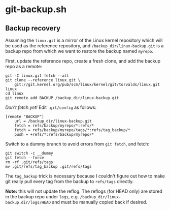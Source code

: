 # git-backup.sh

## Backup recovery

Assuming the `linux.git` is a mirror of the Linux kernel repository
which will be used as the reference repository, and `/backup_dir/linux-backup.git`
is a backup repo from which we want to restore the backup named `myrepo`.

First, update the reference repo, create a fresh clone, and add the backup
repo as a remote:

    git -C linux.git fetch --all
    git clone --reference linux.git \
		git://git.kernel.org/pub/scm/linux/kernel/git/torvalds/linux.git linux
	cd linux
	git remote add BACKUP /backup_dir/linux-backup.git
	
*Don't fetch yet!* Edit `.git/config` as follows:

    [remote "BACKUP"]
	    url = /backup_dir/linux-backup.git
	    fetch = refs/backup/myrepo/*:refs/*
		fetch = refs/backup/myrepo/tags/*:refs/tag_backup/*
		push = +refs/*:refs/backup/myrepo/*
		
Switch to a dummy branch to avoid errors from `git fetch`, and fetch:

    git switch -c __dummy
	git fetch --force
	rm -rf .git/refs/tags
	mv .git/refs/tag_backup .git/refs/tags
	
The `tag_backup` trick is necessary because I couldn't figure out how to make
git really pull every tag from the backup to `refs/tags` directly.

**Note:** this will not update the reflog. The reflogs (for HEAD only) are
stored in the backup repo under `logs`,
e.g. `/backup_dir/linux-backup.dir/logs/HEAD` and must be manually copied back
if desired.

